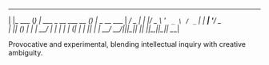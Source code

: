   _        _ _                      _ _            
 | |_ ___ (_) | ___ _ __ ___   __ _(_) |_ _ __ ___ 
 | __/ _ \| | |/ _ \ '_ ` _ \ / _` | | __| '__/ _ \
 | || (_) | | |  __/ | | | | | (_| | | |_| | |  __/
  \__\___/|_|_|\___|_| |_| |_|\__,_|_|\__|_|  \___|
                                                   

Provocative and experimental, blending intellectual inquiry with creative ambiguity. 
